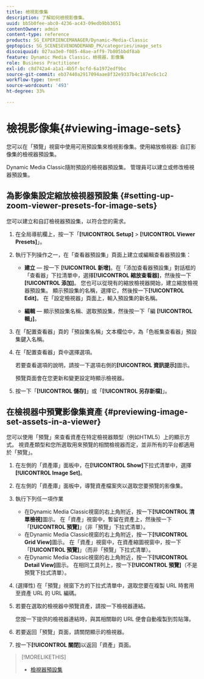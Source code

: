 ```yaml
---
title: 檢視影像集
description: 了解如何檢視影像集。
uuid: bb5b0fee-abc0-4236-ac43-09edb9bb3651
contentOwner: admin
content-type: reference
products: SG_EXPERIENCEMANAGER/Dynamic-Media-Classic
geptopics: SG_SCENESEVENONDEMAND_PK/categories/image_sets
discoiquuid: 027aa3e0-f085-48ae-aff9-7b805bbdf8ab
feature: Dynamic Media Classic，檢視器，影像集
role: Business Practitioner
exl-id: c8d742a4-a1a1-4b5f-bcfd-6a1972edf9bc
source-git-commit: eb37440a2917094aae8f32e9337b4c187ec6c1c2
workflow-type: tm+mt
source-wordcount: '493'
ht-degree: 33%

---
```


# 檢視影像集{#viewing-image-sets}

您可以在「預覽」視窗中使用可用預設集來檢視影像集。使用縮放檢視器: 自訂影像集的檢視器預設集。

Dynamic Media Classic隨附預設的檢視器預設集。 管理員可以建立或修改檢視器預設集。

## 為影像集設定縮放檢視器預設集 {#setting-up-zoom-viewer-presets-for-image-sets}

您可以建立和自訂檢視器預設集，以符合您的需求。

1. 在全局導航欄上，按一下「**[!UICONTROL Setup]** > **[!UICONTROL Viewer Presets]**」。
1. 執行下列操作之一，在「查看器預設集」頁面上建立或編輯查看器預設集：

   * **建立**  — 按一下 **[!UICONTROL 新增]**。在「添加查看器預設集」對話框的「查看器」下拉清單中，選擇&#x200B;**[!UICONTROL 縮放查看器]**，然後按一下&#x200B;**[!UICONTROL 添加]**。 您也可以從現有的縮放檢視器開始，建立縮放檢視器預設集。 顯示預設集的名稱，選擇它，然後按一下&#x200B;**[!UICONTROL Edit]**。 在「設定檢視器」頁面上，輸入預設集的新名稱。

   * **編輯**  — 顯示預設集名稱、選取預設集，然後按一下「編 **[!UICONTROL 輯」]**。

1. 在「配置查看器」頁的「預設集名稱」文本欄位中，為「色板集查看器」預設集鍵入名稱。
1. 在「配置查看器」頁中選擇選項。

   若要查看選項的說明，請按一下選項右側的&#x200B;**[!UICONTROL 資訊提示]**&#x200B;圖示。

   預覽頁面會在您更新和變更設定時顯示檢視器。

1. 按一下「**[!UICONTROL 儲存]**」或「**[!UICONTROL 另存新檔]**」。

## 在檢視器中預覽影像集資產 {#previewing-image-set-assets-in-a-viewer}

您可以使用「預覽」來查看資產在特定檢視器類型（例如HTML5）上的顯示方式。 視資產類型和您所選取用來預覽的相關檢視器而定，並非所有的平台都適用於「預覽」。

1. 在左側的「資產庫」面板中，在&#x200B;**[!UICONTROL Show]**&#x200B;下拉式清單中，選擇&#x200B;**[!UICONTROL Image Set]**。
1. 在左側的「資產庫」面板中，導覽資產檔案夾以選取您要預覽的影像集。
1. 執行下列任一項作業

   * 在Dynamic Media Classic視窗的右上角附近，按一下&#x200B;**[!UICONTROL 清單檢視]**&#x200B;圖示。 在「資產」視窗中，暫留在資產上，然後按一下「**[!UICONTROL 預覽]**」（非「預覽」下拉式清單）。
   * 在Dynamic Media Classic視窗的右上角附近，按一下&#x200B;**[!UICONTROL Grid View]**&#x200B;圖示。 在「資產」視窗中，在資產縮圖視窗中，按一下「**[!UICONTROL 預覽]**」（而非「預覽」下拉式清單）。
   * 在Dynamic Media Classic視窗的右上角附近，按一下&#x200B;**[!UICONTROL Detail View]**&#x200B;圖示。 在相同工具列上，按一下&#x200B;**[!UICONTROL 預覽]**（不是預覽下拉式清單）。

1. (選擇性) 在「預覽」視窗下方的下拉式清單中，選取您要在複製 URL 時套用至資產 URL 的 URL 編碼。
1. 若要在選取的檢視器中預覽資產，請按一下檢視器連結。

   您按一下提供的檢視器連結時，與其相關聯的 URL 便會自動複製到剪貼簿。

1. 若要返回「預覽」頁面，請關閉顯示的檢視器。
1. 按一下&#x200B;**[!UICONTROL 關閉]**&#x200B;以返回「資產」頁面。

>[!MORELIKETHIS]
>
>* [檢視器預設集](application-setup.md#viewer_presets)

